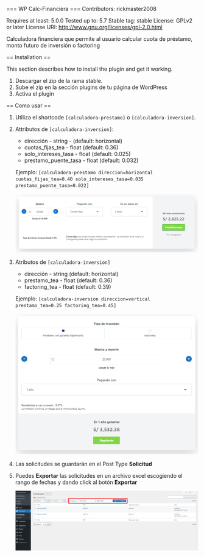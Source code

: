 === WP Calc-Financiera ===
Contributors: rickmaster2008
<!-- Donate link: https://portafolio.cotillo.tech -->
<!-- Tags: comments, spam -->
Requires at least: 5.0.0
Tested up to: 5.7
Stable tag: stable
License: GPLv2 or later
License URI: http://www.gnu.org/licenses/gpl-2.0.html

Calculadora financiera que permite al usuario calcular cuota de préstamo, monto futuro de inversión o factoring

<!-- == Description ==

This is the long description.  No limit, and you can use Markdown (as well as in the following sections).

For backwards compatibility, if this section is missing, the full length of the short description will be used, and
Markdown parsed.

A few notes about the sections above:

*   "Contributors" is a comma separated list of wp.org/wp-plugins.org usernames
*   "Tags" is a comma separated list of tags that apply to the plugin
*   "Requires at least" is the lowest version that the plugin will work on
*   "Tested up to" is the highest version that you've *successfully used to test the plugin*. Note that it might work on
higher versions... this is just the highest one you've verified.
*   Stable tag should indicate the Subversion "tag" of the latest stable version, or "trunk," if you use `/trunk/` for
stable.

    Note that the `readme.txt` of the stable tag is the one that is considered the defining one for the plugin, so
if the `/trunk/readme.txt` file says that the stable tag is `4.3`, then it is `/tags/4.3/readme.txt` that'll be used
for displaying information about the plugin.  In this situation, the only thing considered from the trunk `readme.txt`
is the stable tag pointer.  Thus, if you develop in trunk, you can update the trunk `readme.txt` to reflect changes in
your in-development version, without having that information incorrectly disclosed about the current stable version
that lacks those changes -- as long as the trunk's `readme.txt` points to the correct stable tag.

    If no stable tag is provided, it is assumed that trunk is stable, but you should specify "trunk" if that's where
you put the stable version, in order to eliminate any doubt. -->

== Installation ==

This section describes how to install the plugin and get it working.

1. Descargar el zip de la rama stable. 
1. Sube el zip en la sección plugins de tu página de WordPress
1. Activa el plugin

== Como usar ==

1. Utiliza el shortcode `[calculadora-prestamo]` o `[calculadora-inversion]`.

1. Attributos de `[calculadora-inversion]`:
    * dirección - string - (default: horizontal)
    * cuotas_fijas_tea - float (default: 0.36)
    * solo_intereses_tasa - float (default: 0.025)
	* prestamo_puente_tasa - float (default: 0.032)

    Ejemplo: `[calculadora-prestamo direccion=horizontal cuotas_fijas_tea=0.40 solo_intereses_tasa=0.035 prestamo_puente_tasa=0.022]`

    ![Ejemplo Préstamo](./assets/ejemplo_prestamo.png)
1. Atributos de `[calculadora-inversion]`
    * dirección - string (default: horizontal)
    * prestamo_tea - float (default: 0.36)
    * factoring_tea - float (default: 0.39)

    Ejemplo:  `[calculadora-inversion direccion=vertical prestamo_tea=0.25 factoring_tea=0.45]`

    ![Ejemplo Inversión](./assets/ejemplo_inversion.png)

1. Las solicitudes se guardarán en el Post Type **Solicitud**

1. Puedes **Exportar** las solicitudes en un archivo excel escogiendo el rango de fechas y dando click al botón **Exportar**

    ![Ejemplo Inversión](./assets/ejemplo_solicitudes.png)
